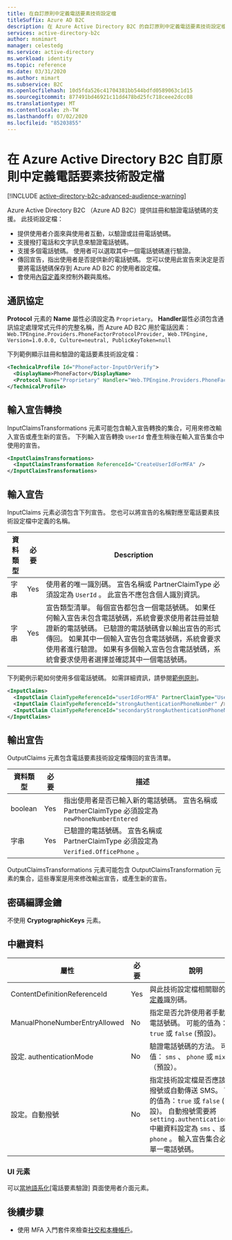 ```yaml
---
title: 在自訂原則中定義電話要素技術設定檔
titleSuffix: Azure AD B2C
description: 在 Azure Active Directory B2C 的自訂原則中定義電話要素技術設定檔。
services: active-directory-b2c
author: msmimart
manager: celestedg
ms.service: active-directory
ms.workload: identity
ms.topic: reference
ms.date: 03/31/2020
ms.author: mimart
ms.subservice: B2C
ms.openlocfilehash: 10d5fda526c41704381bb544bdfd0589063c1d15
ms.sourcegitcommit: 877491bd46921c11dd478bd25fc718ceee2dcc08
ms.translationtype: MT
ms.contentlocale: zh-TW
ms.lasthandoff: 07/02/2020
ms.locfileid: "85203855"
---
```

# <a name="define-a-phone-factor-technical-profile-in-an-azure-active-directory-b2c-custom-policy"></a>在 Azure Active Directory B2C 自訂原則中定義電話要素技術設定檔

[!INCLUDE [active-directory-b2c-advanced-audience-warning](../../includes/active-directory-b2c-advanced-audience-warning.md)]

Azure Active Directory B2C （Azure AD B2C）提供註冊和驗證電話號碼的支援。 此技術設定檔：

- 提供使用者介面來與使用者互動，以驗證或註冊電話號碼。
- 支援撥打電話和文字訊息來驗證電話號碼。
- 支援多個電話號碼。 使用者可以選取其中一個電話號碼進行驗證。  
- 傳回宣告，指出使用者是否提供新的電話號碼。 您可以使用此宣告來決定是否要將電話號碼保存到 Azure AD B2C 的使用者設定檔。  
- 會使用[內容定義](contentdefinitions.md)來控制外觀與風格。

## <a name="protocol"></a>通訊協定

**Protocol** 元素的 **Name** 屬性必須設定為 `Proprietary`。 **Handler**屬性必須包含通訊協定處理常式元件的完整名稱，而 Azure AD B2C 用於電話因素：`Web.TPEngine.Providers.PhoneFactorProtocolProvider, Web.TPEngine, Version=1.0.0.0, Culture=neutral, PublicKeyToken=null`

下列範例顯示註冊和驗證的電話要素技術設定檔：

```xml
<TechnicalProfile Id="PhoneFactor-InputOrVerify">
  <DisplayName>PhoneFactor</DisplayName>
  <Protocol Name="Proprietary" Handler="Web.TPEngine.Providers.PhoneFactorProtocolProvider, Web.TPEngine, Version=1.0.0.0, Culture=neutral, PublicKeyToken=null" />
</TechnicalProfile>
```

## <a name="input-claims-transformations"></a>輸入宣告轉換

InputClaimsTransformations 元素可能包含輸入宣告轉換的集合，可用來修改輸入宣告或產生新的宣告。 下列輸入宣告轉換 `UserId` 會產生稍後在輸入宣告集合中使用的宣告。

```xml
<InputClaimsTransformations>
  <InputClaimsTransformation ReferenceId="CreateUserIdForMFA" />
</InputClaimsTransformations>
```

## <a name="input-claims"></a>輸入宣告

InputClaims 元素必須包含下列宣告。 您也可以將宣告的名稱對應至電話要素技術設定檔中定義的名稱。 

|  資料類型| 必要 | Description |
| --------- | -------- | ----------- | 
| 字串| Yes | 使用者的唯一識別碼。 宣告名稱或 PartnerClaimType 必須設定為 `UserId` 。 此宣告不應包含個人識別資訊。|
| 字串| Yes | 宣告類型清單。 每個宣告都包含一個電話號碼。 如果任何輸入宣告未包含電話號碼，系統會要求使用者註冊並驗證新的電話號碼。 已驗證的電話號碼會以輸出宣告的形式傳回。 如果其中一個輸入宣告包含電話號碼，系統會要求使用者進行驗證。 如果有多個輸入宣告包含電話號碼，系統會要求使用者選擇並確認其中一個電話號碼。 |

下列範例示範如何使用多個電話號碼。 如需詳細資訊，請參閱[範例原則](https://github.com/azure-ad-b2c/samples/tree/master/policies/mfa-add-secondarymfa)。

```xml
<InputClaims>
  <InputClaim ClaimTypeReferenceId="userIdForMFA" PartnerClaimType="UserId" />
  <InputClaim ClaimTypeReferenceId="strongAuthenticationPhoneNumber" />
  <InputClaim ClaimTypeReferenceId="secondaryStrongAuthenticationPhoneNumber" />
</InputClaims>
```

## <a name="output-claims"></a>輸出宣告

OutputClaims 元素包含電話要素技術設定檔傳回的宣告清單。

|  資料類型| 必要 | 描述 |
|  -------- | ----------- |----------- |
| boolean | Yes | 指出使用者是否已輸入新的電話號碼。 宣告名稱或 PartnerClaimType 必須設定為`newPhoneNumberEntered`|
| 字串| Yes | 已驗證的電話號碼。 宣告名稱或 PartnerClaimType 必須設定為 `Verified.OfficePhone` 。|

OutputClaimsTransformations 元素可能包含 OutputClaimsTransformation 元素的集合，這些專案是用來修改輸出宣告，或產生新的宣告。

## <a name="cryptographic-keys"></a>密碼編譯金鑰

不使用 **CryptographicKeys** 元素。


## <a name="metadata"></a>中繼資料

| 屬性 | 必要 | 說明 |
| --------- | -------- | ----------- |
| ContentDefinitionReferenceId | Yes | 與此技術設定檔相關聯的[內容定義](contentdefinitions.md)識別碼。 |
| ManualPhoneNumberEntryAllowed| No | 指定是否允許使用者手動輸入電話號碼。 可能的值為：`true` 或 `false` (預設)。|
| 設定. authenticationMode | No | 驗證電話號碼的方法。 可能的值： `sms` 、 `phone` 或 `mixed` （預設）。|
| 設定。自動撥號| No| 指定技術設定檔是否應該自動撥號或自動傳送 SMS。 可能的值為：`true` 或 `false` (預設)。 自動撥號需要將 `setting.authenticationMode` 中繼資料設定為 `sms` 、或 `phone` 。 輸入宣告集合必須有單一電話號碼。 |

### <a name="ui-elements"></a>UI 元素

可以[當地語系化](localization-string-ids.md#azure-mfa-error-messages)[電話要素驗證] 頁面使用者介面元素。

## <a name="next-steps"></a>後續步驟

- 使用 MFA 入門套件來檢查[社交和本機帳戶](https://github.com/Azure-Samples/active-directory-b2c-custom-policy-starterpack/tree/master/SocialAndLocalAccountsWithMfa)。
